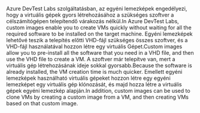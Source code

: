 <span data-ttu-id="0216a-101">Azure DevTest Labs szolgáltatásban, az egyéni lemezképek engedélyezi, hogy a virtuális gépek gyors létrehozásához a szükséges szoftver a célszámítógépen telepítendő várakozás nélkül.</span><span class="sxs-lookup"><span data-stu-id="0216a-101">In Azure DevTest Labs, custom images enable you to create VMs quickly without waiting for all the required software to be installed on the target machine.</span></span> <span data-ttu-id="0216a-102">Egyéni lemezképek lehetővé teszik a telepítés előtti VHD-fájl szükséges összes szoftver, és a VHD-fájl használatával hozzon létre egy virtuális Gépet.</span><span class="sxs-lookup"><span data-stu-id="0216a-102">Custom images allow you to pre-install all the software that you need in a VHD file, and then use the VHD file to create a VM.</span></span> <span data-ttu-id="0216a-103">A szoftver már telepítve van, mert a virtuális gép létrehozásának ideje sokkal gyorsabb.</span><span class="sxs-lookup"><span data-stu-id="0216a-103">Because the software is already installed, the VM creation time is much quicker.</span></span> <span data-ttu-id="0216a-104">Emellett egyéni lemezképek használható virtuális gépeket hozzon létre egy egyéni lemezképet egy virtuális gép klónozását, és majd hozza létre a virtuális gépek egyéni lemezkép alapján.</span><span class="sxs-lookup"><span data-stu-id="0216a-104">In addition, custom images can be used to clone VMs by creating a custom image from a VM, and then creating VMs based on that custom image.</span></span>
